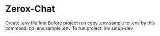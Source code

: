 # Zerox-Chat

Create .env file first
Before project run copy .env.sample to .env by this command: cp .env.sample .env
To run project: inv setup-dev

